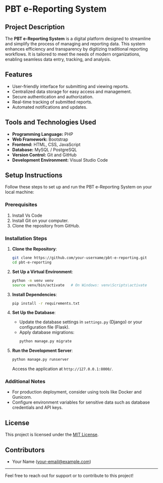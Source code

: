 # PBT e-Reporting System

## Project Description
The **PBT e-Reporting System** is a digital platform designed to streamline and simplify the process of managing and reporting data. This system enhances efficiency and transparency by digitizing traditional reporting workflows. It is tailored to meet the needs of modern organizations, enabling seamless data entry, tracking, and analysis.

## Features
- User-friendly interface for submitting and viewing reports.
- Centralized data storage for easy access and management.
- Secure authentication and authorization.
- Real-time tracking of submitted reports.
- Automated notifications and updates.

## Tools and Technologies Used
- **Programming Language:** PHP
- **Web Framework:** Bootstrap
- **Frontend:** HTML, CSS, JavaScript 
- **Database:** MySQL / PostgreSQL
- **Version Control:** Git and GitHub
- **Development Environment:** Visual Studio Code

## Setup Instructions
Follow these steps to set up and run the PBT e-Reporting System on your local machine:

### Prerequisites
1. Install Vs Code
2. Install Git on your computer.
3. Clone the repository from GitHub.

### Installation Steps
1. **Clone the Repository**:
   ```bash
   git clone https://github.com/your-username/pbt-e-reporting.git
   cd pbt-e-reporting
   ```

2. **Set Up a Virtual Environment**:
   ```bash
   python -m venv venv
   source venv/bin/activate   # On Windows: venv\Scripts\activate
   ```

3. **Install Dependencies**:
   ```bash
   pip install -r requirements.txt
   ```

4. **Set Up the Database**:
   - Update the database settings in `settings.py` (Django) or your configuration file (Flask).
   - Apply database migrations:
     ```bash
     python manage.py migrate
     ```

5. **Run the Development Server**:
   ```bash
   python manage.py runserver
   ```
   Access the application at `http://127.0.0.1:8000/`.

### Additional Notes
- For production deployment, consider using tools like Docker and Gunicorn.
- Configure environment variables for sensitive data such as database credentials and API keys.

## License
This project is licensed under the [MIT License](LICENSE).

## Contributors
- Your Name (your-email@example.com)

---
Feel free to reach out for support or to contribute to this project!

